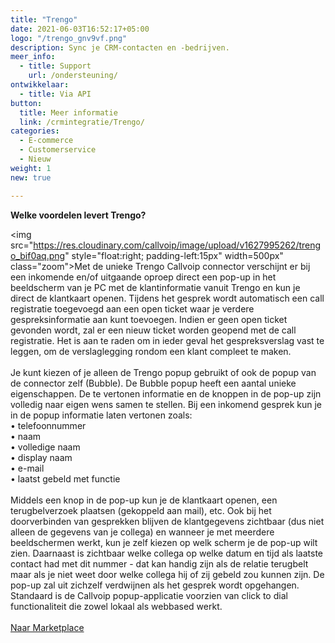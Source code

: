 ```yaml
---
title: "Trengo"
date: 2021-06-03T16:52:17+05:00
logo: "/trengo_gnv9vf.png"
description: Sync je CRM-contacten en -bedrijven.
meer_info:
  - title: Support
    url: /ondersteuning/
ontwikkelaar:
  - title: Via API
button:
  title: Meer informatie
  link: /crmintegratie/Trengo/
categories:
  - E-commerce
  - Customerservice
  - Nieuw
weight: 1
new: true

---
```


**Welke voordelen levert Trengo?**

<img src="https://res.cloudinary.com/callvoip/image/upload/v1627995262/trengo_bif0aq.png" style="float:right; padding-left:15px" width=500px" class="zoom">Met de unieke Trengo Callvoip connector verschijnt er bij een inkomende en/of uitgaande oproep direct een pop-up in het beeldscherm van je PC met de klantinformatie vanuit Trengo en kun je direct de klantkaart openen. Tijdens het gesprek wordt automatisch een call registratie toegevoegd aan een open ticket waar je verdere gespreksinformatie aan kunt toevoegen. Indien er geen open ticket gevonden wordt, zal er een nieuw ticket worden geopend met de call registratie.  Het is aan te raden om in ieder geval het gespreksverslag vast te leggen, om de verslaglegging rondom een klant compleet te maken. <br>
<br>
Je kunt kiezen of je alleen de Trengo popup gebruikt of ook de popup van de connector zelf (Bubble). De Bubble popup heeft een aantal unieke eigenschappen. De te vertonen informatie en de knoppen in de pop-up zijn volledig naar eigen wens samen te stellen. Bij een inkomend gesprek kun je in de popup informatie laten vertonen zoals: <br>
&bull; telefoonnummer <br>
&bull; naam <br>
&bull; volledige naam <br>
&bull; display naam <br>
&bull; e-mail <br>
&bull; laatst gebeld met functie<br>
<br>
Middels een knop in de pop-up kun je de klantkaart openen, een terugbelverzoek plaatsen (gekoppeld aan mail), etc. Ook bij het doorverbinden van gesprekken blijven de klantgegevens zichtbaar (dus niet alleen de gegevens van je collega) en wanneer je met meerdere beeldschermen werkt, kun je zelf kiezen op welk scherm je de pop-up wilt zien. Daarnaast is zichtbaar welke collega op welke datum en tijd als laatste contact had met dit nummer - dat kan handig zijn als de relatie terugbelt maar als je niet weet door welke collega hij of zij gebeld zou kunnen zijn. De pop-up zal uit zichzelf verdwijnen als het gesprek wordt opgehangen. <br>
Standaard is de Callvoip popup-applicatie voorzien van click to dial functionaliteit die zowel lokaal als webbased werkt.<br>
<br>
<a href="/marketplace" class="button">Naar Marketplace</a>
